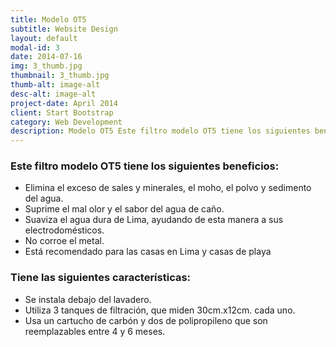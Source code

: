 ```yaml
---
title: Modelo OT5
subtitle: Website Design
layout: default
modal-id: 3
date: 2014-07-16
img: 3_thumb.jpg
thumbnail: 3_thumb.jpg
thumb-alt: image-alt
desc-alt: image-alt
project-date: April 2014
client: Start Bootstrap
category: Web Development
description: Modelo OT5 Este filtro modelo OT5 tiene los siguientes beneficios Elimina el exceso de sales y minerales, el moho, el polvo y sedimento del agua. Suprime el mal olor y el sabor del agua de caño. Suaviza el agua dura de Lima, ayudando de esta manera a sus electrodomésticos. No corroe el metal. Está recomendado para las casas en Lima y casas de playa Tiene las siguientes características Se instala debajo del lavadero. Utiliza 3 tanques de filtración, que miden 30cm.x12cm. cada uno. Usa un cartucho de carbón y dos de polipropileno que son reemplazables entre 4 y 6 meses.
---
```

### Este filtro modelo **OT5** tiene los siguientes beneficios:
- Elimina el exceso de sales y minerales, el moho, el polvo y sedimento del agua.
- Suprime el mal olor y el sabor del agua de caño.
- Suaviza el agua dura de Lima, ayudando de esta manera a sus electrodomésticos.
- No corroe el metal. 
- Está recomendado para las casas en Lima y casas de playa
### Tiene las siguientes características:
- Se instala debajo del lavadero.
- Utiliza 3 tanques de filtración, que miden 30cm.x12cm. cada uno.
- Usa un cartucho de carbón y dos de polipropileno que son reemplazables entre 4 y 6 meses.

